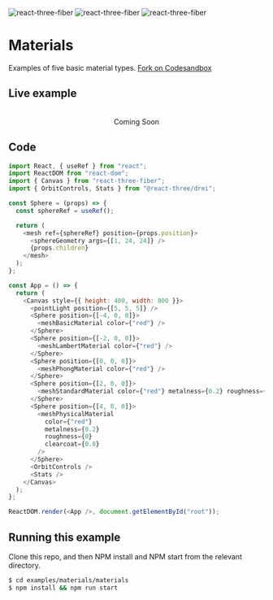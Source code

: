 ![react-three-fiber](https://img.shields.io/badge/dynamic/json?url=https://raw.githubusercontent.com/onion2k/r3f-by-example/develop/examples/materials/materials/package.json&label=react-three-fiber&query=$.dependencies['react-three-fiber']&color=green) ![react-three-fiber](https://img.shields.io/badge/dynamic/json?url=https://raw.githubusercontent.com/onion2k/r3f-by-example/develop/examples/materials/materials/package.json&label=three&query=$.dependencies['three']&color=green) ![react-three-fiber](https://img.shields.io/badge/dynamic/json?url=https://raw.githubusercontent.com/onion2k/r3f-by-example/develop/examples/materials/materials/package.json&label=@react-three/drei&query=$.dependencies['@react-three/drei']&color=green)

# Materials

Examples of five basic material types. [Fork on Codesandbox](https://githubbox.com/onion2k/r3f-by-example/tree/develop/examples/materials/materials)

## Live example
<div align="center">
  <br>
Coming Soon
  <br>
</div>

## Code
```js
import React, { useRef } from "react";
import ReactDOM from "react-dom";
import { Canvas } from "react-three-fiber";
import { OrbitControls, Stats } from "@react-three/drei";

const Sphere = (props) => {
  const sphereRef = useRef();

  return (
    <mesh ref={sphereRef} position={props.position}>
      <sphereGeometry args={[1, 24, 24]} />
      {props.children}
    </mesh>
  );
};

const App = () => {
  return (
    <Canvas style={{ height: 400, width: 800 }}>
      <pointLight position={[5, 5, 5]} />
      <Sphere position={[-4, 0, 0]}>
        <meshBasicMaterial color={"red"} />
      </Sphere>
      <Sphere position={[-2, 0, 0]}>
        <meshLambertMaterial color={"red"} />
      </Sphere>
      <Sphere position={[0, 0, 0]}>
        <meshPhongMaterial color={"red"} />
      </Sphere>
      <Sphere position={[2, 0, 0]}>
        <meshStandardMaterial color={"red"} metalness={0.2} roughness={0.2} />
      </Sphere>
      <Sphere position={[4, 0, 0]}>
        <meshPhysicalMaterial
          color={"red"}
          metalness={0.2}
          roughness={0}
          clearcoat={0.8}
        />
      </Sphere>
      <OrbitControls />
      <Stats />
    </Canvas>
  );
};

ReactDOM.render(<App />, document.getElementById("root"));

```

## Running this example

Clone this repo, and then NPM install and NPM start from the relevant directory.

```bash
$ cd examples/materials/materials
$ npm install && npm run start
```